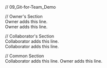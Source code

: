 // 09_Git-for-Team_Demo

// Owner's Section  
Owner adds this line.  
Owner adds this line.  

    

// Collaborator's Section  
Collaborator adds this line.   
Collaborator adds this line.  
  
  
// Common Section    
Collaborator adds this line.
Owner adds this line.



